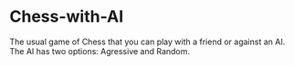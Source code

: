 # Chess-with-AI
The usual game of Chess that you can play with a friend or against an AI. The AI has two options: Agressive and Random. 
